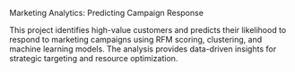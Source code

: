Marketing Analytics: Predicting Campaign Response

This project identifies high-value customers and predicts their likelihood to respond to marketing campaigns using RFM scoring, clustering, and machine learning models. The analysis provides data-driven insights for strategic targeting and resource optimization.
